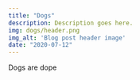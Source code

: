```yaml
---
title: "Dogs"
description: Description goes here.
img: dogs/header.png
img_alt: 'Blog post header image'
date: "2020-07-12"
---
```


Dogs are dope